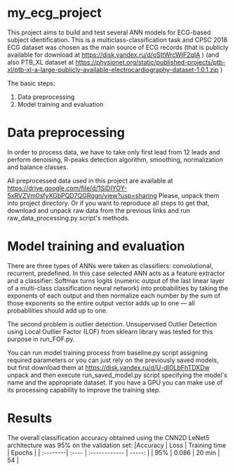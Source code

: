 # my_ecg_project
This project aims to build and test several ANN models for ECG-based subject identification. This is a multiclass-classification task and CPSC 2018 ECG dataset 
was chosen as the main source of ECG records (that is publicly available for download at  https://disk.yandex.ru/d/oSItWrcWIF2qIA )
(and also PTB_XL dataset at https://physionet.org/static/published-projects/ptb-xl/ptb-xl-a-large-publicly-available-electrocardiography-dataset-1.0.1.zip )

The basic steps:
1. Data preprocessing
2. Model training and evaluation

# Data preprocessing
In order to process data, we have to take only first lead from 12 leads and perform denoising, R-peaks detection algorithm, smoothing, normalization and balance classes.

All preprocessed data used in this project are available at 
https://drive.google.com/file/d/1SiDIYOY-5xRVZVm0sfyXGbPQD7QGRggn/view?usp=sharing
Please, unpack them into project directory. Or if you want to reproduce all steps to get that, download and unpack raw data from the previous links and run 
raw_data_processing.py script's methods.

# Model training and evaluation
There are three types of ANNs were taken as classifiers: convolutional, recurrent, predefined. 
In this case selected ANN acts as a feature extractor and a classifier: Softmax turns logits (numeric output of the last linear layer of a multi-class classification neural network) into probabilities by taking the exponents of each output and then normalize each number by the sum of those exponents so the entire output vector adds up to one — all probabilities should add up to one.

The second problem is outlier detection. Unsupervised Outlier Detection using Local Outlier Factor (LOF) from sklearn library was tested for this purpose in run_FOF.py.

You can run model training process from baseline.py script assigning required parameters or you can just rely on the previously saved models, but first download them at https://disk.yandex.ru/d/U-dlOLbFhTDXDw  unpack and then execute run_saved_model.py script specifying the model's name and the appropriate dataset.
If you have a GPU you can make use of its processing capability to improve the training step.

# Results
The overall classification accuracy obtained using the CNN2D LeNet5 architecture was 95% on the validation set:
|Accuracy  | Loss  | Training time | Epochs |
| :--------| :---- | :------------ | -----: |
|  95%     | 0.086 | 20 min        | 54     |





